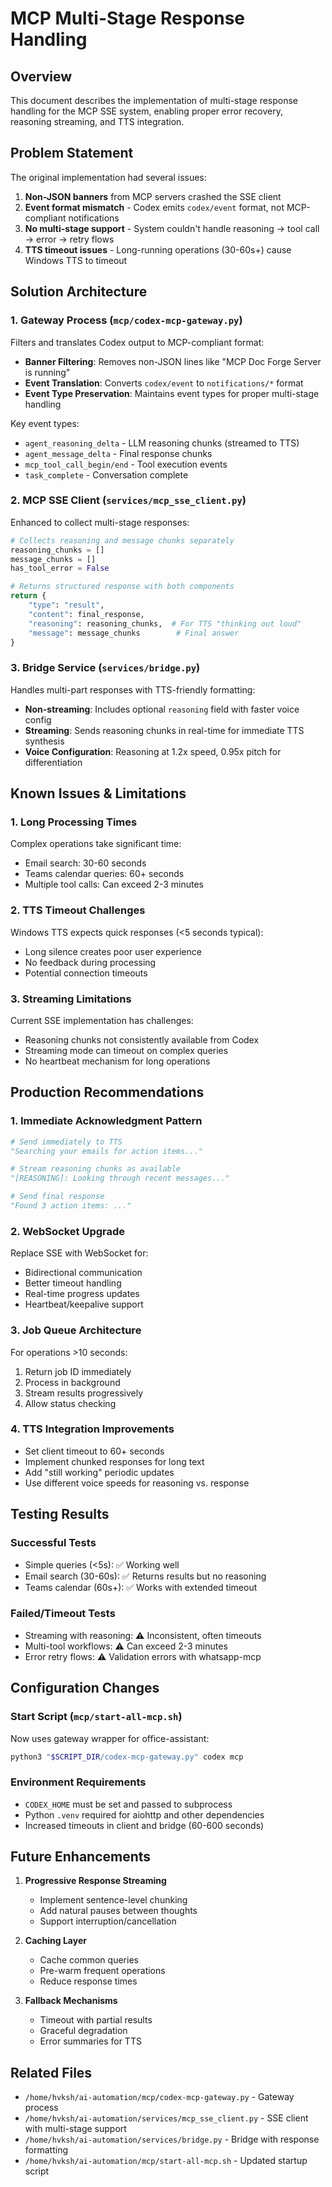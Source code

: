 # MCP Multi-Stage Response Handling

## Overview

This document describes the implementation of multi-stage response handling for the MCP SSE system, enabling proper error recovery, reasoning streaming, and TTS integration.

## Problem Statement

The original implementation had several issues:
1. **Non-JSON banners** from MCP servers crashed the SSE client
2. **Event format mismatch** - Codex emits `codex/event` format, not MCP-compliant notifications
3. **No multi-stage support** - System couldn't handle reasoning → tool call → error → retry flows
4. **TTS timeout issues** - Long-running operations (30-60s+) cause Windows TTS to timeout

## Solution Architecture

### 1. Gateway Process (`mcp/codex-mcp-gateway.py`)

Filters and translates Codex output to MCP-compliant format:

- **Banner Filtering**: Removes non-JSON lines like "MCP Doc Forge Server is running"
- **Event Translation**: Converts `codex/event` to `notifications/*` format
- **Event Type Preservation**: Maintains event types for proper multi-stage handling

Key event types:
- `agent_reasoning_delta` - LLM reasoning chunks (streamed to TTS)
- `agent_message_delta` - Final response chunks  
- `mcp_tool_call_begin/end` - Tool execution events
- `task_complete` - Conversation complete

### 2. MCP SSE Client (`services/mcp_sse_client.py`)

Enhanced to collect multi-stage responses:

```python
# Collects reasoning and message chunks separately
reasoning_chunks = []
message_chunks = []
has_tool_error = False

# Returns structured response with both components
return {
    "type": "result",
    "content": final_response,
    "reasoning": reasoning_chunks,  # For TTS "thinking out loud"
    "message": message_chunks        # Final answer
}
```

### 3. Bridge Service (`services/bridge.py`)

Handles multi-part responses with TTS-friendly formatting:

- **Non-streaming**: Includes optional `reasoning` field with faster voice config
- **Streaming**: Sends reasoning chunks in real-time for immediate TTS synthesis
- **Voice Configuration**: Reasoning at 1.2x speed, 0.95x pitch for differentiation

## Known Issues & Limitations

### 1. Long Processing Times

Complex operations take significant time:
- Email search: 30-60 seconds
- Teams calendar queries: 60+ seconds
- Multiple tool calls: Can exceed 2-3 minutes

### 2. TTS Timeout Challenges

Windows TTS expects quick responses (<5 seconds typical):
- Long silence creates poor user experience
- No feedback during processing
- Potential connection timeouts

### 3. Streaming Limitations

Current SSE implementation has challenges:
- Reasoning chunks not consistently available from Codex
- Streaming mode can timeout on complex queries
- No heartbeat mechanism for long operations

## Production Recommendations

### 1. Immediate Acknowledgment Pattern

```python
# Send immediately to TTS
"Searching your emails for action items..."

# Stream reasoning chunks as available
"[REASONING]: Looking through recent messages..."

# Send final response
"Found 3 action items: ..."
```

### 2. WebSocket Upgrade

Replace SSE with WebSocket for:
- Bidirectional communication
- Better timeout handling
- Real-time progress updates
- Heartbeat/keepalive support

### 3. Job Queue Architecture

For operations >10 seconds:
1. Return job ID immediately
2. Process in background
3. Stream results progressively
4. Allow status checking

### 4. TTS Integration Improvements

- Set client timeout to 60+ seconds
- Implement chunked responses for long text
- Add "still working" periodic updates
- Use different voice speeds for reasoning vs. response

## Testing Results

### Successful Tests
- Simple queries (<5s): ✅ Working well
- Email search (30-60s): ✅ Returns results but no reasoning
- Teams calendar (60s+): ✅ Works with extended timeout

### Failed/Timeout Tests
- Streaming with reasoning: ⚠️ Inconsistent, often timeouts
- Multi-tool workflows: ⚠️ Can exceed 2-3 minutes
- Error retry flows: ⚠️ Validation errors with whatsapp-mcp

## Configuration Changes

### Start Script (`mcp/start-all-mcp.sh`)
Now uses gateway wrapper for office-assistant:
```bash
python3 "$SCRIPT_DIR/codex-mcp-gateway.py" codex mcp
```

### Environment Requirements
- `CODEX_HOME` must be set and passed to subprocess
- Python `.venv` required for aiohttp and other dependencies
- Increased timeouts in client and bridge (60-600 seconds)

## Future Enhancements

1. **Progressive Response Streaming**
   - Implement sentence-level chunking
   - Add natural pauses between thoughts
   - Support interruption/cancellation

2. **Caching Layer**
   - Cache common queries
   - Pre-warm frequent operations
   - Reduce response times

3. **Fallback Mechanisms**
   - Timeout with partial results
   - Graceful degradation
   - Error summaries for TTS

## Related Files

- `/home/hvksh/ai-automation/mcp/codex-mcp-gateway.py` - Gateway process
- `/home/hvksh/ai-automation/services/mcp_sse_client.py` - SSE client with multi-stage support
- `/home/hvksh/ai-automation/services/bridge.py` - Bridge with response formatting
- `/home/hvksh/ai-automation/mcp/start-all-mcp.sh` - Updated startup script